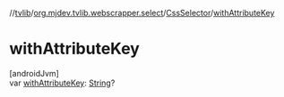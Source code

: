 //[tvlib](../../../index.md)/[org.mjdev.tvlib.webscrapper.select](../index.md)/[CssSelector](index.md)/[withAttributeKey](with-attribute-key.md)

# withAttributeKey

[androidJvm]\
var [withAttributeKey](with-attribute-key.md): [String](https://kotlinlang.org/api/latest/jvm/stdlib/kotlin/-string/index.html)?

